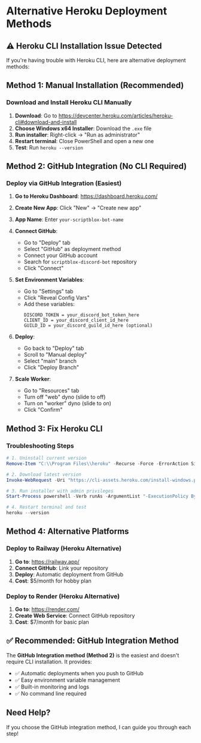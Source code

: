 # Alternative Heroku Deployment Methods

## ⚠️ Heroku CLI Installation Issue Detected

If you're having trouble with Heroku CLI, here are alternative deployment methods:

## Method 1: Manual Installation (Recommended)

### Download and Install Heroku CLI Manually
1. **Download**: Go to https://devcenter.heroku.com/articles/heroku-cli#download-and-install
2. **Choose Windows x64 Installer**: Download the `.exe` file
3. **Run installer**: Right-click → "Run as administrator"
4. **Restart terminal**: Close PowerShell and open a new one
5. **Test**: Run `heroku --version`

## Method 2: GitHub Integration (No CLI Required)

### Deploy via GitHub Integration (Easiest)
1. **Go to Heroku Dashboard**: https://dashboard.heroku.com/
2. **Create New App**: Click "New" → "Create new app"
3. **App Name**: Enter `your-scriptblox-bot-name`
4. **Connect GitHub**: 
   - Go to "Deploy" tab
   - Select "GitHub" as deployment method
   - Connect your GitHub account
   - Search for `scriptblox-discord-bot` repository
   - Click "Connect"

5. **Set Environment Variables**:
   - Go to "Settings" tab
   - Click "Reveal Config Vars"
   - Add these variables:
     ```
     DISCORD_TOKEN = your_discord_bot_token_here
     CLIENT_ID = your_discord_client_id_here
     GUILD_ID = your_discord_guild_id_here (optional)
     ```

6. **Deploy**:
   - Go back to "Deploy" tab
   - Scroll to "Manual deploy"
   - Select "main" branch
   - Click "Deploy Branch"

7. **Scale Worker**:
   - Go to "Resources" tab
   - Turn off "web" dyno (slide to off)
   - Turn on "worker" dyno (slide to on)
   - Click "Confirm"

## Method 3: Fix Heroku CLI

### Troubleshooting Steps
```powershell
# 1. Uninstall current version
Remove-Item "C:\\Program Files\\heroku" -Recurse -Force -ErrorAction SilentlyContinue

# 2. Download latest version
Invoke-WebRequest -Uri "https://cli-assets.heroku.com/install-windows.ps1" -OutFile "install-heroku.ps1"

# 3. Run installer with admin privileges
Start-Process powershell -Verb runAs -ArgumentList "-ExecutionPolicy Bypass -File install-heroku.ps1"

# 4. Restart terminal and test
heroku --version
```

## Method 4: Alternative Platforms

### Deploy to Railway (Heroku Alternative)
1. **Go to**: https://railway.app/
2. **Connect GitHub**: Link your repository
3. **Deploy**: Automatic deployment from GitHub
4. **Cost**: $5/month for hobby plan

### Deploy to Render (Heroku Alternative)
1. **Go to**: https://render.com/
2. **Create Web Service**: Connect GitHub repository  
3. **Cost**: $7/month for basic plan

## ✅ Recommended: GitHub Integration Method

The **GitHub Integration method (Method 2)** is the easiest and doesn't require CLI installation. It provides:
- ✅ Automatic deployments when you push to GitHub
- ✅ Easy environment variable management
- ✅ Built-in monitoring and logs
- ✅ No command line required

## Need Help?

If you choose the GitHub integration method, I can guide you through each step!
